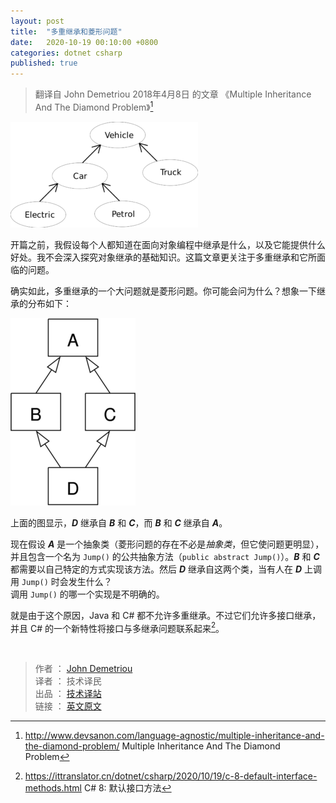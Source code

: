 ```yaml
---
layout: post
title:  "多重继承和菱形问题"
date:   2020-10-19 00:10:00 +0800
categories: dotnet csharp
published: true
---
```


> 翻译自 John Demetriou 2018年4月8日 的文章 《Multiple Inheritance And The Diamond Problem》[^1]

[^1]: <http://www.devsanon.com/language-agnostic/multiple-inheritance-and-the-diamond-problem/>   Multiple Inheritance And The Diamond Problem

![...](/assets/images/202010/1024px-CPT-OOP-inheritance-300x169.png#center)

开篇之前，我假设每个人都知道在面向对象编程中继承是什么，以及它能提供什么好处。我不会深入探究对象继承的基础知识。这篇文章更关注于多重继承和它所面临的问题。

确实如此，多重继承的一个大问题就是菱形问题。你可能会问为什么？想象一下继承的分布如下：

![...](/assets/images/202010/500px-Diamond_inheritance-200x300.png#center)


上面的图显示，***D*** 继承自 ***B*** 和 ***C***，而 ***B*** 和 ***C*** 继承自 ***A***。  

现在假设 ***A*** 是一个抽象类（菱形问题的存在不必是*抽象类*，但它使问题更明显），并且包含一个名为 `Jump()` 的公共抽象方法（`public abstract Jump()`）。***B*** 和 ***C*** 都需要以自己特定的方式实现该方法。然后 ***D*** 继承自这两个类，当有人在 ***D*** 上调用 `Jump()` 时会发生什么？  
调用 `Jump()` 的哪一个实现是不明确的。

就是由于这个原因，Java 和 C# 都不允许多重继承。不过它们允许多接口继承，并且 C# 的一个新特性将接口与多继承问题联系起来[^2]。

[^2]: <https://ittranslator.cn/dotnet/csharp/2020/10/19/c-8-default-interface-methods.html>  C# 8: 默认接口方法

<br />

> 作者 ： [John Demetriou](https://www.devsanon.com/whoami/)  
> 译者 ： 技术译民  
> 出品 ： [技术译站](https://ittranslator.cn/)  
> 链接 ： [英文原文](http://www.devsanon.com/language-agnostic/multiple-inheritance-and-the-diamond-problem/)